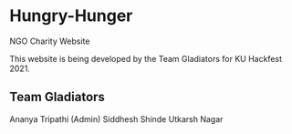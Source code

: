 # Hungry-Hunger
NGO Charity Website

This website is being developed by the Team Gladiators for KU Hackfest 2021. 

## Team Gladiators
Ananya Tripathi (Admin)
Siddhesh Shinde 
Utkarsh Nagar
